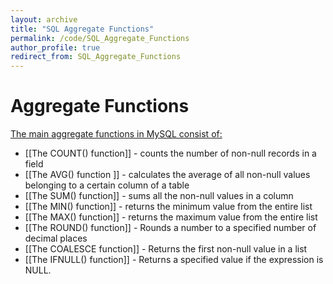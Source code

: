 ```yaml
---
layout: archive
title: "SQL Aggregate Functions"
permalink: /code/SQL_Aggregate_Functions
author_profile: true
redirect_from: SQL_Aggregate_Functions
---
```


# Aggregate Functions
<u>The main aggregate functions in MySQL consist of:</u>
-   [[The COUNT() function]] - counts the number of non-null records in a field
-   [[The AVG() function ]] - calculates the average of all non-null values belonging to a certain column of a table
-   [[The SUM() function]] - sums all the non-null values in a column
-   [[The MIN() function]] - returns the minimum value from the entire list
-   [[The MAX() function]] - returns the maximum value from the entire list
-   [[The ROUND() function]] - Rounds a number to a specified number of decimal places
-   [[The COALESCE function]] - Returns the first non-null value in a list
- [[The IFNULL() function]] - Returns a specified value if the expression is NULL.